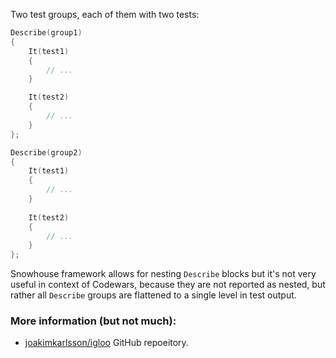 Two test groups, each of them with two tests:

```cpp
Describe(group1)
{
    It(test1)
    {
        // ...
    }

    It(test2)
    {
        // ...
    }
};

Describe(group2)
{
    It(test1)
    {
        // ...
    }
    
    It(test2)
    {
        // ...
    }
};
```

Snowhouse framework allows for nesting `Describe` blocks but it's not very useful in context of Codewars, because they are not reported as nested, but rather all `Describe` groups are flattened to a single level in test output.

### More information (but not much):

- [joakimkarlsson/igloo](https://github.com/joakimkarlsson/igloo) GitHub repoeitory.